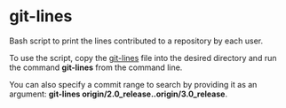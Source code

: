 # git-lines
Bash script to print the lines contributed to a repository by each user.

To use the script, copy the [git-lines](https://raw.githubusercontent.com/JakeThurman/git-lines/master/git-lines) file into the desired directory and run the command **git-lines** from the command line. 

You can also specify a commit range to search by providing it as an argument: **git-lines origin/2.0_release..origin/3.0_release**.
